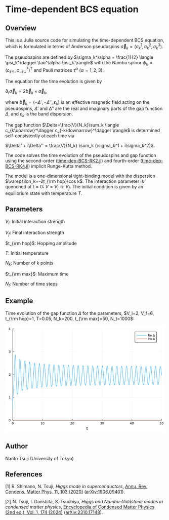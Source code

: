 # Time-dependent BCS equation

## Overview

This is a Julia source code for simulating the time-dependent BCS equation, which is formulated in terms of Anderson pseudospins $\vec{\sigma}_k = (\sigma_k^1, \sigma_k^2, \sigma_k^3)$.

The pseudospins are defined by $\sigma_k^\alpha = \frac{1}{2} \langle \psi_k^\dagger \tau^\alpha \psi_k \rangle$ with the Nambu spinor $\psi_k = (c_{k\uparrow}, c_{-k\downarrow}^\dagger)^T$ and Pauli matrices $\tau^\alpha$ ($\alpha=1,2,3$).

The equation for the time evolution is given by

$\partial_t \vec{\sigma}_k = 2 \vec{b}_k \times \vec{\sigma}_k$,

where $\vec{b}_k=(-\Delta', -\Delta'', \varepsilon_k)$ is an effective magnetic field acting on the pseudospins, $\Delta'$ and $\Delta''$ are the real and imaginary parts of the gap function $\Delta$, and $\varepsilon_k$ is the band dispersion.

The gap function $\Delta=\frac{V}{N_k}\sum_k \langle c_{k\uparrow}^\dagger c_{-k\downarrow}^\dagger \rangle$ is determined self-consistently at each time via

$\Delta' + i\Delta'' = \frac{V}{N_k} \sum_k (\sigma_k^1 + i\sigma_k^2)$.

The code solves the time evolution of the pseudospins and gap function using the second-order ([time-dep-BCS-RK2.jl](src/time-dep-BCS-RK2.jl)) and fourth-order ([time-dep-BCS-RK4.jl](src/time-dep-BCS-RK4.jl)) implicit Runge-Kutta method.

The model is a one-dimensional tight-binding model with the dispersion $\varepsilon_k=-2t_{\rm hop}\cos k$. The interaction parameter is quenched at $t=0$: $V=V_i \to V_f$. The initial condition is given by an equilibrium state with temperature $T$.

## Parameters

$V_i$: Initial interaction strength

$V_f$: Final interaction strength

$t_{\rm hop}$: Hopping amplitude

$T$: Initial temperature

$N_k$: Number of $k$ points

$t_{\rm max}$: Maximum time

$N_t$: Number of time steps

## Example

Time evolution of the gap function $\Delta$ for the parameters, $V_i=2, V_f=6, t_{\rm hop}=1, T=0.05, N_k=200, t_{\rm max}=50, N_t=1000$:

![Delta](fig/Delta.png)

## Author

Naoto Tsuji (University of Tokyo)

## References

[1] R. Shimano, N. Tsuji, _Higgs mode in superconductors_, [Annu. Rev. Condens. Matter Phys. 11, 103 (2020)](https://www.annualreviews.org/content/journals/10.1146/annurev-conmatphys-031119-050813) ([arXiv:1906.09401](https://arxiv.org/abs/1906.09401)).

[2] N. Tsuji, I. Danshita, S. Tsuchiya, _Higgs and Nambu-Goldstone modes in condensed matter physics_, [Encyclopedia of Condensed Matter Physics (2nd ed.), Vol. 1, 174 (2024)](https://www.sciencedirect.com/science/article/pii/B9780323908009002560?via%3Dihub) ([arXiv:2310.17148](https://arxiv.org/abs/2310.17148)).

